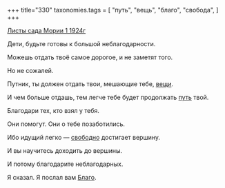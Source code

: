+++
title="330"
taxonomies.tags = [
 "путь",
 "вещь",
 "благо",
 "свобода",
]
+++

[Листы сада Мории 1 1924г](/agni/1924)

Дети, будьте готовы к большой неблагодарности.   

Можешь отдать твоё самое дорогое, и не заметят того.   

Но не сожалей.   

Путник, ты должен отдать твои, мешающие тебе, [вещи](/tags/вещь).   

И чем больше отдашь, тем легче тебе будет продолжать [путь](/tags/путь) твой.   

Благодари тех, кто взял у тебя.   

Они помогут. Они о тебе позаботились.   

Ибо идущий легко — [свободно](/tags/свобода) достигает вершину.   

И вы научитесь доходить до вершины.   

И потому благодарите неблагодарных.   

Я сказал. Я послал вам [Благо](/tags/благо).   

